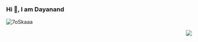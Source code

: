 ### Hi 👋, I am Dayanand


<div align="center">
  <p align="left"><img src="https://github-readme-streak-stats.herokuapp.com/?user=dayanand-ghelaro&theme=tokyonight_duo" alt="7oSkaaa" /></p>
<!--   <img src="https://github-readme-streak-stats.herokuapp.com/?user=dayanand-ghelaro" alt="mystreak"/> -->
  <p align="right"><img src="https://github-readme-stats.vercel.app/api/top-langs?username=dayanand-ghelaro&show_icons=true&locale=en" /></p>
</div>

<!--
**dayanandghelaro/dayanandghelaro** is a ✨ _special_ ✨ repository because its `README.md` (this file) appears on your GitHub profile.

Here are some ideas to get you started:

- 🔭 I’m currently working on ...
- 🌱 I’m currently learning ...
- 👯 I’m looking to collaborate on ...
- 🤔 I’m looking for help with ...
- 💬 Ask me about ...
- 📫 How to reach me: ...
- 😄 Pronouns: ...
- ⚡ Fun fact: ...
-->
